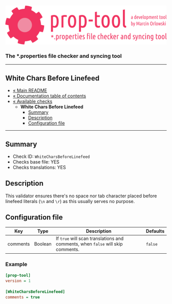![prop-tool logo](../../artwork/prop-tool-logo.png)

### The *.properties file checker and syncing tool ###

---

## White Chars Before Linefeed ##

* [« Main README](../../README.md)
* [« Documentation table of contents](../README.md)
* [« Available checks](README.md)
  * **White Chars Before Linefeed**
    * [Summary](#summary)
    * [Description](#description)
    * [Configuration file](#configuration-file)

---

## Summary ##

* Check ID: `WhiteCharsBeforeLinefeed`
* Checks base file: YES
* Checks translations: YES

## Description ##

This validator ensures there's no space nor tab character placed before linefeed literals (`\n` and `\r`)
as this usually serves no purpose.

## Configuration file ##

| Key      | Type      | Description | Defaults |
|----------|-----------|-------------|----------|
| comments | Boolean   | If `true` will scan translations and comments, when `false` will skip comments. | `false` |

### Example ###

```ini
[prop-tool]
version = 1

[WhiteCharsBeforeLinefeed]
comments = true
```

